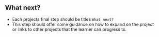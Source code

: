 ## What next?

- Each projects final step should be titles `What next?`
- This step should offer some guidance on how to expand on the project or links to other projects that the learner can progress to.
